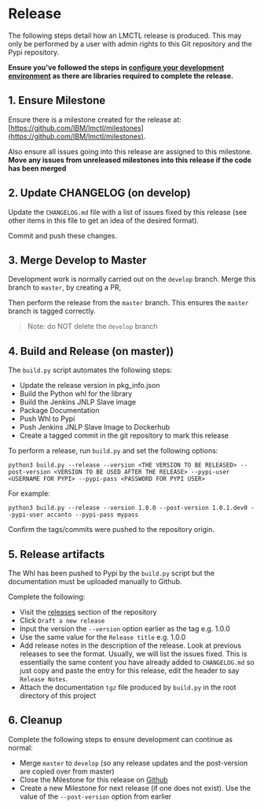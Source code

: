 # Release

The following steps detail how an LMCTL release is produced. This may only be performed by a user with admin rights to this Git repository and the Pypi repository.

**Ensure you've followed the steps in [configure your development environment](developer_env.md) as there are libraries required to complete the release.**

## 1. Ensure Milestone

Ensure there is a milestone created for the release at: [https://github.com/IBM/lmctl/milestones](https://github.com/IBM/lmctl/milestones).

Also ensure all issues going into this release are assigned to this milestone. **Move any issues from unreleased milestones into this release if the code has been merged**

## 2. Update CHANGELOG (on develop)

Update the `CHANGELOG.md` file with a list of issues fixed by this release (see other items in this file to get an idea of the desired format).

Commit and push these changes.

## 3. Merge Develop to Master

Development work is normally carried out on the `develop` branch. Merge this branch to `master`, by creating a PR, 

Then perform the release from the `master` branch. This ensures the `master` branch is tagged correctly. 

> Note: do NOT delete the `develop` branch

## 4. Build and Release (on master))

The `build.py` script automates the following steps: 

- Update the release version in pkg_info.json
- Build the Python whl for the library
- Build the Jenkins JNLP Slave image
- Package Documentation
- Push Whl to Pypi
- Push Jenkins JNLP Slave Image to Dockerhub
- Create a tagged commit in the git repository to mark this release

To perform a release, run `build.py` and set the following options:

```
python3 build.py --release --version <THE VERSION TO BE RELEASED> --post-version <VERSION TO BE USED AFTER THE RELEASE> --pypi-user <USERNAME FOR PYPI> --pypi-pass <PASSWORD FOR PYPI USER>
```

For example:
```
python3 build.py --release --version 1.0.0 --post-version 1.0.1.dev0 --pypi-user accanto --pypi-pass mypass
```

Confirm the tags/commits were pushed to the repository origin.

## 5. Release artifacts

The Whl has been pushed to Pypi by the `build.py` script but the documentation must be uploaded manually to Github.

Complete the following:

- Visit the [releases](https://github.com/IBM/lmctl/releases) section of the repository
- Click `Draft a new release`
- Input the version the `--version` option earlier as the tag e.g. 1.0.0
- Use the same value for the `Release title` e.g. 1.0.0
- Add release notes in the description of the release. Look at previous releases to see the format. Usually, we will list the issues fixed. This is essentially the same content you have already added to `CHANGELOG.md` so just copy and paste the entry for this release, edit the header to say `Release Notes`.
- Attach the documentation `tgz` file produced by `build.py` in the root directory of this project

## 6. Cleanup

Complete the following steps to ensure development can continue as normal:

- Merge `master` to `develop` (so any release updates and the post-version are copied over from master)
- Close the Milestone for this release on [Github](https://github.com/IBM/lmctl/milestones)
- Create a new Milestone for next release (if one does not exist). Use the value of the `--post-version` option from earlier
